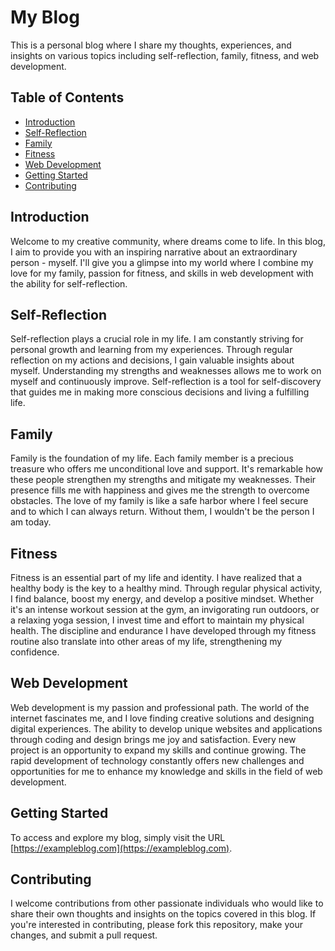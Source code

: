 # My Blog

This is a personal blog where I share my thoughts, experiences, and insights on various topics including self-reflection, family, fitness, and web development.

## Table of Contents

- [Introduction](#introduction)
- [Self-Reflection](#self-reflection)
- [Family](#family)
- [Fitness](#fitness)
- [Web Development](#web-development)
- [Getting Started](#getting-started)
- [Contributing](#contributing)


## Introduction

Welcome to my creative community, where dreams come to life. In this blog, I aim to provide you with an inspiring narrative about an extraordinary person - myself. I'll give you a glimpse into my world where I combine my love for my family, passion for fitness, and skills in web development with the ability for self-reflection.

## Self-Reflection

Self-reflection plays a crucial role in my life. I am constantly striving for personal growth and learning from my experiences. Through regular reflection on my actions and decisions, I gain valuable insights about myself. Understanding my strengths and weaknesses allows me to work on myself and continuously improve. Self-reflection is a tool for self-discovery that guides me in making more conscious decisions and living a fulfilling life.

## Family

Family is the foundation of my life. Each family member is a precious treasure who offers me unconditional love and support. It's remarkable how these people strengthen my strengths and mitigate my weaknesses. Their presence fills me with happiness and gives me the strength to overcome obstacles. The love of my family is like a safe harbor where I feel secure and to which I can always return. Without them, I wouldn't be the person I am today.

## Fitness

Fitness is an essential part of my life and identity. I have realized that a healthy body is the key to a healthy mind. Through regular physical activity, I find balance, boost my energy, and develop a positive mindset. Whether it's an intense workout session at the gym, an invigorating run outdoors, or a relaxing yoga session, I invest time and effort to maintain my physical health. The discipline and endurance I have developed through my fitness routine also translate into other areas of my life, strengthening my confidence.

## Web Development

Web development is my passion and professional path. The world of the internet fascinates me, and I love finding creative solutions and designing digital experiences. The ability to develop unique websites and applications through coding and design brings me joy and satisfaction. Every new project is an opportunity to expand my skills and continue growing. The rapid development of technology constantly offers new challenges and opportunities for me to enhance my knowledge and skills in the field of web development.

## Getting Started

To access and explore my blog, simply visit the URL [https://exampleblog.com](https://exampleblog.com).

## Contributing

I welcome contributions from other passionate individuals who would like to share their own thoughts and insights on the topics covered in this blog. If you're interested in contributing, please fork this repository, make your changes, and submit a pull request. 








